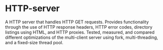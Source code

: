 # HTTP-server
A HTTP server that handles HTTP GET requests. Provides functionality through the use of HTTP response headers, HTTP error codes, directory listings using HTML, and HTTP proxies. 
Tested, measured, and compared different optimizations of the multi-client server using fork, multi-threading, and a fixed-size thread pool. 
